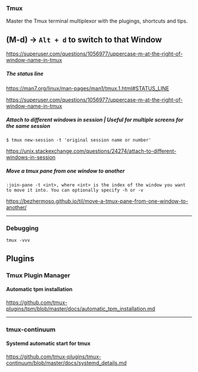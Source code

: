### Tmux
Master the Tmux terminal multiplexor with the plugings, shortcuts and tips.

(M-d) -> `Alt + d` to switch to that Window
---


https://superuser.com/questions/1056977/uppercase-m-at-the-right-of-window-name-in-tmux


##### The status line

https://man7.org/linux/man-pages/man1/tmux.1.html#STATUS_LINE

https://superuser.com/questions/1056977/uppercase-m-at-the-right-of-window-name-in-tmux

##### Attach to different windows in session | Useful for multiple screens for the same session
`$ tmux new-session -t 'original session name or number'`

https://unix.stackexchange.com/questions/24274/attach-to-different-windows-in-session

##### Move a tmux pane from one window to another
`:join-pane -t <int>, where <int> is the index of the window you want to move it into. You can optionally specify -h or -v`

https://bezhermoso.github.io/til/move-a-tmux-pane-from-one-window-to-another/


---

### Debugging

```
tmux -vvv
```

## Plugins
### Tmux Plugin Manager
#### Automatic tpm installation
https://github.com/tmux-plugins/tpm/blob/master/docs/automatic_tpm_installation.md

---

### tmux-continuum
#### Systemd automatic start for tmux
https://github.com/tmux-plugins/tmux-continuum/blob/master/docs/systemd_details.md
